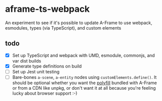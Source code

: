 # aframe-ts-webpack

An experiment to see if it's possible to update A-Frame to use webpack, esmodules, types (via TypeScript), and custom elements

## todo

- [x] Set up TypeScript and webpack with UMD, esmodule, commonjs, and var dist builds
- [x] Generate type definitions on build
- [ ] Set up Jest unit testing
- [ ] Bare-bones `a-scene`, `a-entity` nodes using `customElements.define()`. It should be optional whether you want the [polyfill](https://github.com/webcomponents/custom-elements) bundled with A-Frame or from a CDN like unpkg, or don't want it at all because you're feeling lucky about browser support :-)